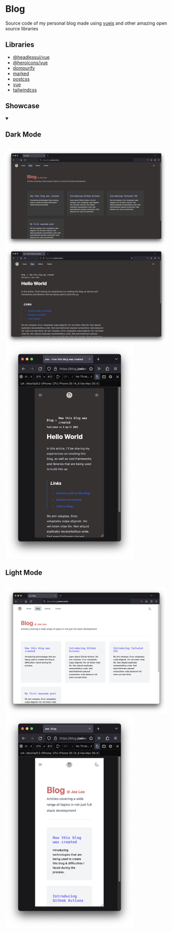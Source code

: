 # Blog

Source code of my personal blog made using [vuejs](https://vuejs.org) and other amazing open source libraries 

## Libraries
- [@headlessui/vue](https://www.npmjs.com/package/@headlessui/vue)
- [@heroicons/vue](https://github.com/tailwindlabs/heroicons)
- [dompurify](https://www.npmjs.com/package/dompurify)
- [marked](https://www.npmjs.com/package/marked)
- [postcss](https://www.npmjs.com/package/postcss)
- [vue](https://vuejs.org)
- [tailwindcss](https://tailwindcss.com/)

## Showcase
<details open>
<summary><h2>Dark Mode</h2></summary>
<br>
<img src="/images/dark-desktop-home.png" width="800">
<img src="/images/dark-desktop-post.png" width="800">
<img src="/images/dark-mobile-post.png" width="400">
</details>
<summary><h2>Light Mode</h2></summary>
<br>
<img src="/images/light-desktop-home.png" width="800">
<img src="/images/light-mobile-home.png" width="400">
</details>

